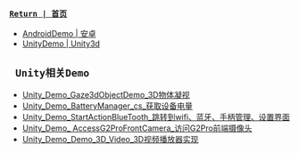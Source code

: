 ###  [ `Return | 首页` ](https://github.com/PicoSupport/PicoSupport)
* [AndroidDemo | 安卓](https://github.com/PicoSupport/PicoSupport/blob/master/android.md)
* [UnityDemo | Unity3d](https://github.com/PicoSupport/PicoSupport/blob/master/unity.md)


## ` Unity相关Demo`

* [Unity_Demo_Gaze3dObjectDemo_3D物体凝视][01]
* [Unity_Demo_BatteryManager_cs_获取设备电量][02]
* [Unity_Demo_StartActionBlueTooth_跳转到wifi、蓝牙、手柄管理、设置界面][03]
* [Unity_Demo_ AccessG2ProFrontCamera_访问G2Pro前端摄像头][04]
* [Unity_Demo_Demo_3D_Video_3D视频播放器实现][05]


[01]: https://github.com/PicoSupport/Unity_Demo_Gaze3dObjectDemo2.7.6
[02]: https://github.com/PicoSupport/Unity_Demo_BatteryManager
[03]: https://github.com/PicoSupport/Unity_Demo_StartActionBlueTooth_SDK_v2.7.6
[04]: https://github.com/PicoSupport/Unity_Demo_GetPhoneCameraImageDemo
[05]: https://github.com/PicoSupport/Unity_Demo_3D_Video_20181127SDKv2.7.6
 
